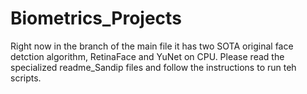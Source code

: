 # Biometrics_Projects
Right now in the branch of the main file it has two SOTA original face detction algorithm, RetinaFace and YuNet on CPU. Please read the specialized readme_Sandip files and follow the instructions to run teh scripts. 
